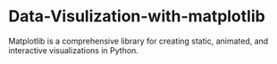 # Data-Visulization-with-matplotlib
Matplotlib is a comprehensive library for creating static, animated, and interactive visualizations in Python.
